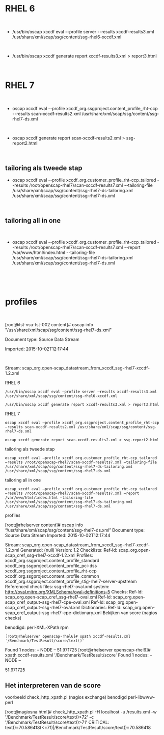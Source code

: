 
# RHEL 6

​

- /usr/bin/oscap xccdf eval --profile server --results xccdf-results3.xml /usr/share/xml/scap/ssg/content/ssg-rhel6-xccdf.xml

​

- /usr/bin/oscap xccdf generate report xccdf-results3.xml > report3.html

​

# RHEL 7

​

- oscap xccdf eval --profile xccdf_org.ssgproject.content_profile_rht-ccp --results scan-xccdf-results2.xml /usr/share/xml/scap/ssg/content/ssg-rhel7-ds.xml

​

- oscap xccdf generate report scan-xccdf-results2.xml  > ssg-report2.html

​

## tailoring als tweede stap

- oscap xccdf eval --profile xccdf_org.customer_profile_rht-ccp_tailored --results /root/openscap-rhel7/scan-xccdf-results7.xml --tailoring-file /usr/share/xml/scap/ssg/content/ssg-rhel7-ds-tailoring.xml  /usr/share/xml/scap/ssg/content/ssg-rhel7-ds.xml

​

## tailoring all in one

​

- oscap xccdf eval --profile xccdf_org.customer_profile_rht-ccp_tailored --results /root/openscap-rhel7/scan-xccdf-results7.xml --report /var/www/html/index.html --tailoring-file /usr/share/xml/scap/ssg/content/ssg-rhel7-ds-tailoring.xml  /usr/share/xml/scap/ssg/content/ssg-rhel7-ds.xml

​

​

#  profiles

​

[root@tst-vsu-tst-002 content]#  oscap info "/usr/share/xml/scap/ssg/content/ssg-rhel7-ds.xml"

Document type: Source Data Stream

Imported: 2015-10-02T12:17:44

​

Stream: scap_org.open-scap_datastream_from_xccdf_ssg-rhel7-xccdf-1.2.xml

RHEL 6

    /usr/bin/oscap xccdf eval –profile server –results xccdf-results3.xml /usr/share/xml/scap/ssg/content/ssg-rhel6-xccdf.xml

    /usr/bin/oscap xccdf generate report xccdf-results3.xml > report3.html

RHEL 7

    oscap xccdf eval –profile xccdf_org.ssgproject.content_profile_rht-ccp –results scan-xccdf-results2.xml /usr/share/xml/scap/ssg/content/ssg-rhel7-ds.xml

    oscap xccdf generate report scan-xccdf-results2.xml > ssg-report2.html

tailoring als tweede stap

    oscap xccdf eval –profile xccdf_org.customer_profile_rht-ccp_tailored –results /root/openscap-rhel7/scan-xccdf-results7.xml –tailoring-file /usr/share/xml/scap/ssg/content/ssg-rhel7-ds-tailoring.xml /usr/share/xml/scap/ssg/content/ssg-rhel7-ds.xml

tailoring all in one

    oscap xccdf eval –profile xccdf_org.customer_profile_rht-ccp_tailored –results /root/openscap-rhel7/scan-xccdf-results7.xml –report /var/www/html/index.html –tailoring-file /usr/share/xml/scap/ssg/content/ssg-rhel7-ds-tailoring.xml /usr/share/xml/scap/ssg/content/ssg-rhel7-ds.xml

profiles

[root@rhelserver content]# oscap info “/usr/share/xml/scap/ssg/content/ssg-rhel7-ds.xml”
Document type: Source Data Stream
Imported: 2015-10-02T12:17:44

Stream: scap_org.open-scap_datastream_from_xccdf_ssg-rhel7-xccdf-1.2.xml
Generated: (null)
Version: 1.2
Checklists:
Ref-Id: scap_org.open-scap_cref_ssg-rhel7-xccdf-1.2.xml
Profiles:
xccdf_org.ssgproject.content_profile_standard
xccdf_org.ssgproject.content_profile_pci-dss
xccdf_org.ssgproject.content_profile_rht-ccp
xccdf_org.ssgproject.content_profile_common
xccdf_org.ssgproject.content_profile_stig-rhel7-server-upstream
Referenced check files:
ssg-rhel7-oval.xml
system: http://oval.mitre.org/XMLSchema/oval-definitions-5
Checks:
Ref-Id: scap_org.open-scap_cref_ssg-rhel7-oval.xml
Ref-Id: scap_org.open-scap_cref_output–ssg-rhel7-cpe-oval.xml
Ref-Id: scap_org.open-scap_cref_output–ssg-rhel7-oval.xml
Dictionaries:
Ref-Id: scap_org.open-scap_cref_output–ssg-rhel7-cpe-dictionary.xml
Bekijken van score (nagios checks)

benodigd: perl-XML-XPath rpm

    [root@rhelserver openscap-rhel6]# xpath xccdf-results.xml '/Benchmark/TestResult/score/text()'
Found 1 nodes:
– NODE –
51.971725
    [root@rhelserver openscap-rhel6]# xpath xccdf-results.xml '/Benchmark/TestResult/score'
Found 1 nodes:
– NODE –

<score system="urn:xccdf:scoring:default" maximum="100.000000">51.971725</score>

## Het interpreteren van de score

voorbeeld check_http_xpath.pl (nagios exchange)
benodigd perl-libwww-perl


[root@nagiosna html]# check_http_xpath.pl -H localhost -u /results.xml -w '/Benchmark/TestResult/score/text()>72' -c '/Benchmark/TestResult/score/text()>71'
CRITICAL: text()=70.586418(<=71)|/Benchmark/TestResult/score/text()=70.586418
